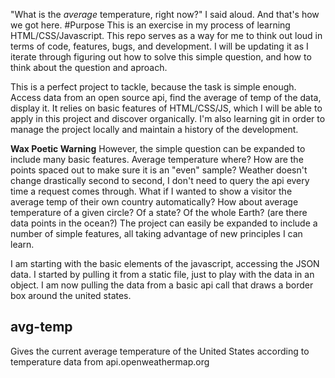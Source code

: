 "What is the *average* temperature, right now?" I said aloud. And that's how we got here.
#Purpose
This is an exercise in my process of learning HTML/CSS/Javascript.
This repo serves as a way for me to think out loud in terms of code, features, bugs, and development. I will be updating it as I iterate through figuring out how to solve this simple question, and how to think about the question and aproach.

This is a perfect project to tackle, because the task is simple enough. Access data from an open source api, find the average of temp of the data, display it. It relies on basic features of HTML/CSS/JS, which I will be able to apply in this project and discover organically. I'm also learning git in order to manage the project locally and maintain a history of the development.

**Wax Poetic Warning**
However, the simple question can be expanded to include many basic features. Average temperature where? How are the points spaced out to make sure it is an "even" sample? Weather doesn't change drastically second to second, I don't need to query the api every time a request comes through. What if I wanted to show a visitor the average temp of their own country automatically? How about average temperature of a given circle? Of a state? Of the whole Earth? (are there data points in the ocean?)
The project can easily be expanded to include a number of simple features, all taking advantage of new principles I can learn.

I am starting with the basic elements of the javascript, accessing the JSON data. I started by pulling it from a static file, just to play with the data in an object. I am now pulling the data from a basic api call that draws a border box around the united states.

## avg-temp
Gives the current average temperature of the United States according to temperature data from api.openweathermap.org
